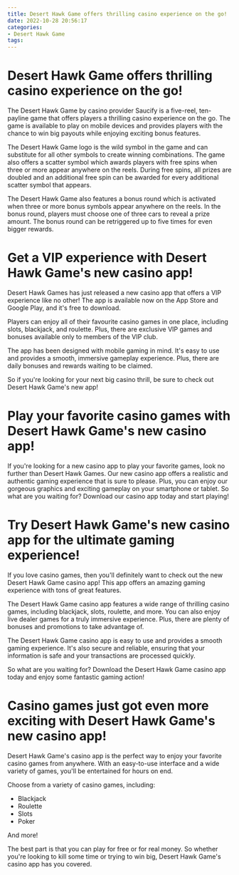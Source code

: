 ```yaml
---
title: Desert Hawk Game offers thrilling casino experience on the go!
date: 2022-10-28 20:56:17
categories:
- Desert Hawk Game
tags:
---
```



#  Desert Hawk Game offers thrilling casino experience on the go!

The Desert Hawk Game by casino provider Saucify is a five-reel, ten-payline game that offers players a thrilling casino experience on the go. The game is available to play on mobile devices and provides players with the chance to win big payouts while enjoying exciting bonus features.

The Desert Hawk Game logo is the wild symbol in the game and can substitute for all other symbols to create winning combinations. The game also offers a scatter symbol which awards players with free spins when three or more appear anywhere on the reels. During free spins, all prizes are doubled and an additional free spin can be awarded for every additional scatter symbol that appears.

The Desert Hawk Game also features a bonus round which is activated when three or more bonus symbols appear anywhere on the reels. In the bonus round, players must choose one of three cars to reveal a prize amount. The bonus round can be retriggered up to five times for even bigger rewards.

#  Get a VIP experience with Desert Hawk Game's new casino app! 

Desert Hawk Games has just released a new casino app that offers a VIP experience like no other! The app is available now on the App Store and Google Play, and it's free to download.

Players can enjoy all of their favourite casino games in one place, including slots, blackjack, and roulette. Plus, there are exclusive VIP games and bonuses available only to members of the VIP club.

The app has been designed with mobile gaming in mind. It's easy to use and provides a smooth, immersive gameplay experience. Plus, there are daily bonuses and rewards waiting to be claimed.

So if you're looking for your next big casino thrill, be sure to check out Desert Hawk Game's new app!

#  Play your favorite casino games with Desert Hawk Game's new casino app! 



If you're looking for a new casino app to play your favorite games, look no further than Desert Hawk Games. Our new casino app offers a realistic and authentic gaming experience that is sure to please. Plus, you can enjoy our gorgeous graphics and exciting gameplay on your smartphone or tablet. So what are you waiting for? Download our casino app today and start playing!

#  Try Desert Hawk Game's new casino app for the ultimate gaming experience!

If you love casino games, then you'll definitely want to check out the new Desert Hawk Game casino app! This app offers an amazing gaming experience with tons of great features.

The Desert Hawk Game casino app features a wide range of thrilling casino games, including blackjack, slots, roulette, and more. You can also enjoy live dealer games for a truly immersive experience. Plus, there are plenty of bonuses and promotions to take advantage of.

The Desert Hawk Game casino app is easy to use and provides a smooth gaming experience. It's also secure and reliable, ensuring that your information is safe and your transactions are processed quickly.

So what are you waiting for? Download the Desert Hawk Game casino app today and enjoy some fantastic gaming action!

#  Casino games just got even more exciting with Desert Hawk Game's new casino app!

Desert Hawk Game's casino app is the perfect way to enjoy your favorite casino games from anywhere. With an easy-to-use interface and a wide variety of games, you'll be entertained for hours on end.

Choose from a variety of casino games, including:

- Blackjack
- Roulette
- Slots
- Poker

And more!

The best part is that you can play for free or for real money. So whether you're looking to kill some time or trying to win big, Desert Hawk Game's casino app has you covered.